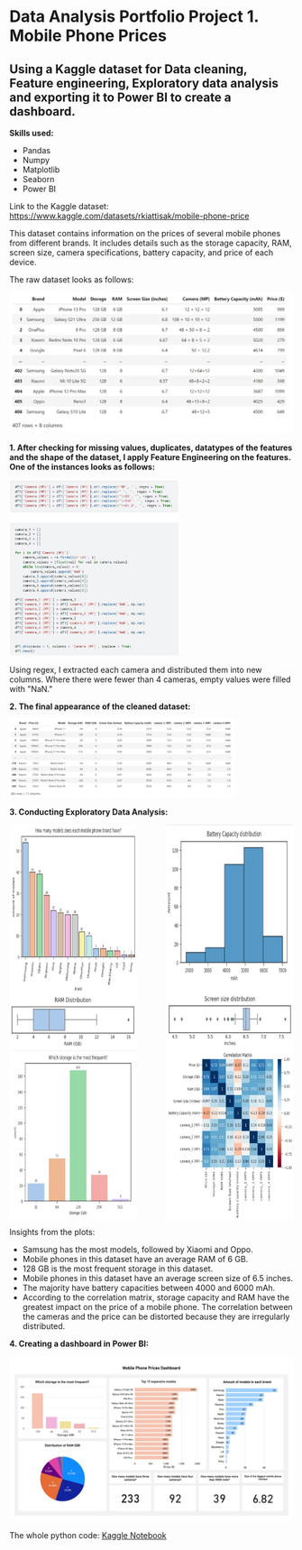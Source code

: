 <h1>Data Analysis Portfolio Project 1. Mobile Phone Prices</h1>

<h2>Using a Kaggle dataset for Data cleaning, Feature engineering, Exploratory data analysis and exporting it to Power BI to create a dashboard.</h2>

**Skills used:**

+ Pandas
+ Numpy
+ Matplotlib
+ Seaborn
+ Power BI

Link to the Kaggle dataset: https://www.kaggle.com/datasets/rkiattisak/mobile-phone-price

This dataset contains information on the prices of several mobile phones from different brands. It includes details such as the storage capacity, RAM, screen size, camera specifications, battery capacity, and price of each device.

The raw dataset looks as follows:

![dataset_raw](dataset_raw.JPG)

**1. After checking for missing values, duplicates, datatypes of the features and the shape of the dataset, I apply Feature Engineering on the features. One of the instances looks as follows:**

<img src="feature_engineering.JPG" alt="image" width="300" height="auto">

Using regex, I extracted each camera and distributed them into new columns. Where there were fewer than 4 cameras, empty values were filled with "NaN."

**2. The final appearance of the cleaned dataset:**

<img src="dataset_clean.JPG" alt="image" width="400" height="auto">

**3. Conducting Exploratory Data Analysis:**

<div style="display: flex; justify-content: space-between;">
    <img src="p1.JPG" alt="Image 1" width="45%" height = "300">
    <img src="p5.JPG" alt="Image 2" width="45%" height = "300">
</div>

<div style="display: flex; justify-content: space-between;">
    <img src="p2.JPG" alt="Image 1" width="45%" height = "100">
    <img src="p4.JPG" alt="Image 2" width="45%" height = "100">
</div>

<div style="display: flex; justify-content: space-between;">
    <img src="p3.JPG" alt="Image 1" width="45%" height = "300">
    <img src="p6.JPG" alt="Image 2" width="45%" height = "300">
</div>


Insights from the plots:

+ Samsung has the most models, followed by Xiaomi and Oppo.
+ Mobile phones in this dataset have an average RAM of 6 GB.
+ 128 GB is the most frequent storage in this dataset.
+ Mobile phones in this dataset have an average screen size of 6.5 inches.
+ The majority have battery capacities between 4000 and 6000 mAh.
+ According to the correlation matrix, storage capacity and RAM have the greatest impact on the price of a mobile phone. The correlation between the cameras and the price can be distorted because they are irregularly distributed.

  
**4. Creating a dashboard in Power BI:**

<img src="dahsboard.jpg" alt="image" width="auto" height="auto">

The whole python code: [Kaggle Notebook](project_1.ipynb)
